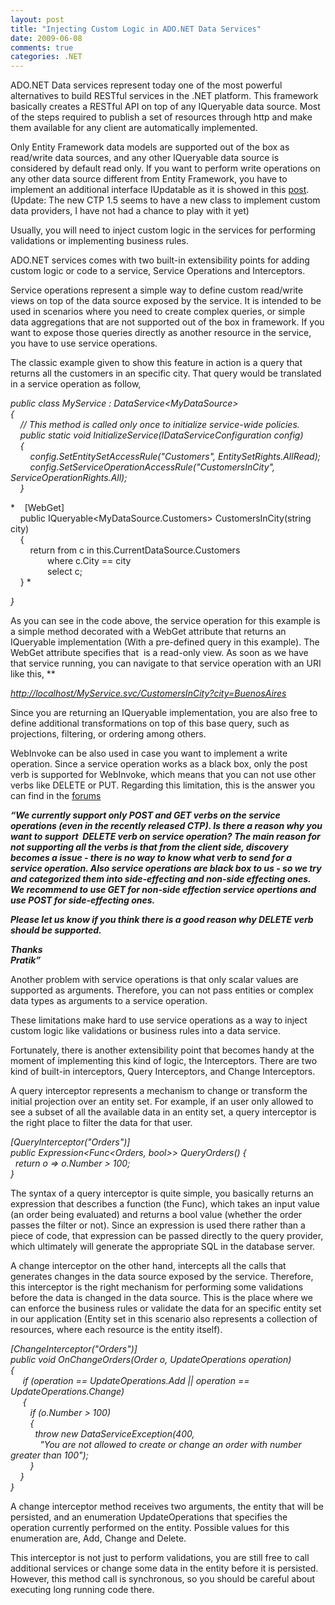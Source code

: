 ```yaml
---
layout: post
title: "Injecting Custom Logic in ADO.NET Data Services"
date: 2009-06-08
comments: true
categories: .NET
---
```


ADO.NET Data services represent today one of the most powerful
alternatives to build RESTful services in the .NET platform. This
framework basically creates a RESTful API on top of any IQueryable data
source. Most of the steps required to publish a set of resources through
http and make them available for any client are automatically
implemented. 

Only Entity Framework data models are supported out of the box as
read/write data sources, and any other IQueryable data source is
considered by default read only. If you want to perform write operations
on any other data source different from Entity Framework, you have to
implement an additional interface IUpdatable as it is showed in this
[post](http://blogs.msdn.com/astoriateam/archive/2008/04/10/iupdatable-ado-net-data-services-framework.aspx).
(Update: The new CTP 1.5 seems to have a new class to implement custom
data providers, I have not had a chance to play with it yet)

Usually, you will need to inject custom logic in the services for
performing validations or implementing business rules.

ADO.NET services comes with two built-in extensibility points for adding
custom logic or code to a service, Service Operations and Interceptors.

Service operations represent a simple way to define custom read/write
views on top of the data source exposed by the service. It is intended
to be used in scenarios where you need to create complex queries, or
simple data aggregations that are not supported out of the box in
framework. If you want to expose those queries directly as another
resource in the service, you have to use service operations.

The classic example given to show this feature in action is a query that
returns all the customers in an specific city. That query would be
translated in a service operation as follow,

*public class MyService : DataService\<MyDataSource\> \
{ \
    // This method is called only once to initialize service-wide
policies. \
    public static void InitializeService(IDataServiceConfiguration
config) \
    { \
        config.SetEntitySetAccessRule("Customers",
EntitySetRights.AllRead); \
        config.SetServiceOperationAccessRule("CustomersInCity",
ServiceOperationRights.All); \
    }*

*    [WebGet] \
    public IQueryable\<MyDataSource.Customers\> CustomersInCity(string
city) \
    { \
        return from c in this.CurrentDataSource.Customers \
               where c.City == city \
               select c; \
    } *

*}*

As you can see in the code above, the service operation for this example
is a simple method decorated with a WebGet attribute that returns an
IQueryable implementation (With a pre-defined query in this example).
The WebGet attribute specifies that  is a read-only view. As soon as we
have that service running, you can navigate to that service operation
with an URI like this, **

*[http://localhost/MyService.svc/CustomersInCity?city=BuenosAires](http://localhost/MyService.svc/CustomersInCity?city=BuenosAires)*

Since you are returning an IQueryable implementation, you are also free
to define additional transformations on top of this base query, such as
projections, filtering, or ordering among others.

WebInvoke can be also used in case you want to implement a write
operation. Since a service operation works as a black box, only the post
verb is supported for WebInvoke, which means that you can not use other
verbs like DELETE or PUT. Regarding this limitation, this is the answer
you can find in the
[forums](http://social.msdn.microsoft.com/Forums/en-US/adodotnetdataservices/thread/e546042f-c5f7-489d-b3e7-03b84a4f07ab)

***“We currently support only POST and GET verbs on the service
operations (even in the recently released CTP). Is there a reason why
you want to support  DELETE verb on service operation? The main reason
for not supporting all the verbs is that from the client side, discovery
becomes a issue - there is no way to know what verb to send for a
service operation. Also service operations are black box to us - so we
try and categorized them into side-effecting and non-side effecting
ones. We recommend to use GET for non-side effection service opertions
and use POST for side-effecting ones.***

***Please let us know if you think there is a good reason why DELETE
verb should be supported.***

***Thanks \
Pratik”***

Another problem with service operations is that only scalar values are
supported as arguments. Therefore, you can not pass entities or complex
data types as arguments to a service operation.

These limitations make hard to use service operations as a way to inject
custom logic like validations or business rules into a data service.

Fortunately, there is another extensibility point that becomes handy at
the moment of implementing this kind of logic, the Interceptors. There
are two kind of built-in interceptors, Query Interceptors, and Change
Interceptors.

A query interceptor represents a mechanism to change or transform the
initial projection over an entity set. For example, if an user only
allowed to see a subset of all the available data in an entity set, a
query interceptor is the right place to filter the data for that user.

*[QueryInterceptor("Orders")] \
public Expression\<Func\<Orders, bool\>\> QueryOrders() { \
  return o =\> o.Number \> 100; \
}*

The syntax of a query interceptor is quite simple, you basically returns
an expression that describes a function (the Func), which takes an input
value (an order being evaluated) and returns a bool value (whether the
order passes the filter or not). Since an expression is used there
rather than a piece of code, that expression can be passed directly to
the query provider, which ultimately will generate the appropriate SQL
in the database server.

A change interceptor on the other hand, intercepts all the calls that
generates changes in the data source exposed by the service. Therefore,
this interceptor is the right mechanism for performing some validations
before the data is changed in the data source. This is the place where
we can enforce the business rules or validate the data for an specific
entity set in our application (Entity set in this scenario also
represents a collection of resources, where each resource is the entity
itself).

*[ChangeInterceptor("Orders")] \
public void OnChangeOrders(Order o, UpdateOperations operation) \
{ \
     if (operation == UpdateOperations.Add || operation ==
UpdateOperations.Change) \
     { \
        if (o.Number \> 100) \
        { \
          throw new DataServiceException(400, \
            "You are not allowed to create or change an order with
number greater than 100"); \
        } \
    } \
}*

A change interceptor method receives two arguments, the entity that will
be persisted, and an enumeration UpdateOperations that specifies the
operation currently performed on the entity. Possible values for this
enumeration are, Add, Change and Delete.

This interceptor is not just to perform validations, you are still free
to call additional services or change some data in the entity before it
is persisted. However, this method call is synchronous, so you should be
careful about executing long running code there.

